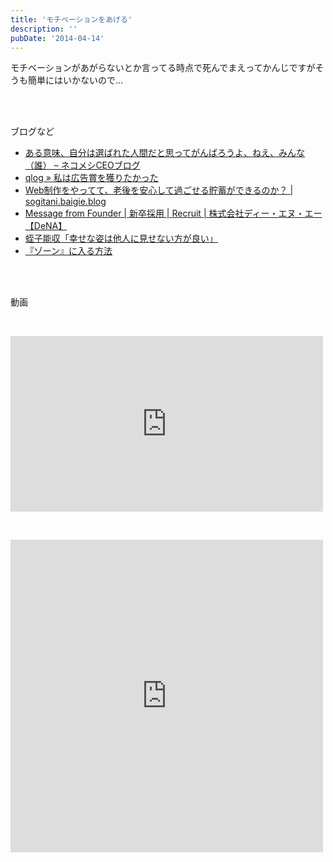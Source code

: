 ```yaml
---
title: 'モチベーションをあげる'
description: ''
pubDate: '2014-04-14'
---
```


<p>モチベーションがあがらないとか言ってる時点で死んでまえってかんじですがそうも簡単にはいかないので…</p>
<p>&nbsp;<br>
&nbsp;</p>
<p>ブログなど</p>
<ul>
<li><a href="http://necomesi-ceo.hatenablog.com/entry/2014/02/05/020759">ある意味、自分は選ばれた人間だと思ってがんばろうよ、ねえ、みんな（誰） – ネコメシCEOブログ</a></li>
<li><a href="http://www.cbc-net.com/blog/qanta/2012/05/20/%e7%a7%81%e3%81%af%e5%ba%83%e5%91%8a%e8%b3%9e%e3%82%92%e5%8f%96%e3%82%8a%e3%81%9f%e3%81%8b%e3%81%a3%e3%81%9f/">qlog » 私は広告賞を獲りたかった</a></li>
<li><a href="http://baigie.me/sogitani/2012/01/secondlife/">Web制作をやってて、老後を安心して過ごせる貯蓄ができるのか？ | sogitani.baigie.blog</a></li>
<li><a href="http://dena.com/recruit/students/messagefromfounder/">Message from Founder | 新卒採用 | Recruit | 株式会社ディー・エヌ・エー【DeNA】</a></li>
<li><a href="http://alfalfalfa.com/archives/7046159.html">蛭子能収「幸せな姿は他人に見せない方が良い」</a></li>
<li><a href="http://anond.hatelabo.jp/20140204221702">『ゾーン』に入る方法</a></li>
</ul>
<p>&nbsp;<br>
&nbsp;</p>
<p>動画</p>
<p>&nbsp;</p>
<p><iframe width="500" height="281" src="https://www.youtube.com/embed/IQKfQIYzNbY?feature=oembed" frameborder="0" allowfullscreen=""></iframe></p>
<p>&nbsp;</p>
<p><iframe src="https://player.vimeo.com/video/8837024" width="500" height="500" frameborder="0" title="Vanishing Point" webkitallowfullscreen="" mozallowfullscreen="" allowfullscreen=""></iframe></p>

